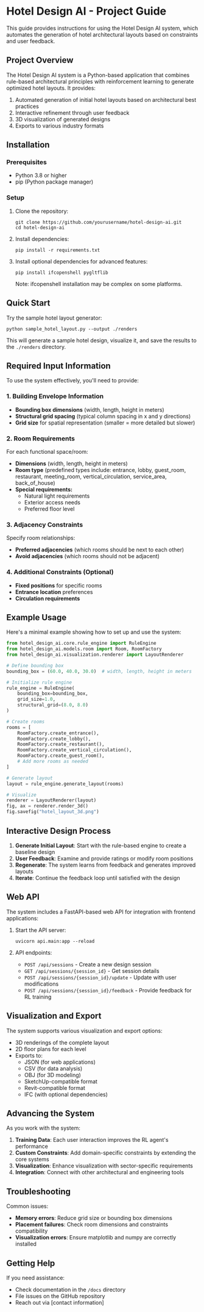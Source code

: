 # Hotel Design AI - Project Guide

This guide provides instructions for using the Hotel Design AI system, which automates the generation of hotel architectural layouts based on constraints and user feedback.

## Project Overview

The Hotel Design AI system is a Python-based application that combines rule-based architectural principles with reinforcement learning to generate optimized hotel layouts. It provides:

1. Automated generation of initial hotel layouts based on architectural best practices
2. Interactive refinement through user feedback
3. 3D visualization of generated designs
4. Exports to various industry formats

## Installation

### Prerequisites

- Python 3.8 or higher
- pip (Python package manager)

### Setup

1. Clone the repository:
   ```
   git clone https://github.com/yourusername/hotel-design-ai.git
   cd hotel-design-ai
   ```

2. Install dependencies:
   ```
   pip install -r requirements.txt
   ```

3. Install optional dependencies for advanced features:
   ```
   pip install ifcopenshell pygltflib
   ```
   Note: ifcopenshell installation may be complex on some platforms.

## Quick Start

Try the sample hotel layout generator:

```
python sample_hotel_layout.py --output ./renders
```

This will generate a sample hotel design, visualize it, and save the results to the `./renders` directory.

## Required Input Information

To use the system effectively, you'll need to provide:

### 1. Building Envelope Information

- **Bounding box dimensions** (width, length, height in meters)
- **Structural grid spacing** (typical column spacing in x and y directions)
- **Grid size** for spatial representation (smaller = more detailed but slower)

### 2. Room Requirements

For each functional space/room:

- **Dimensions** (width, length, height in meters)
- **Room type** (predefined types include: entrance, lobby, guest_room, restaurant, meeting_room, vertical_circulation, service_area, back_of_house)
- **Special requirements:**
  - Natural light requirements
  - Exterior access needs
  - Preferred floor level

### 3. Adjacency Constraints

Specify room relationships:

- **Preferred adjacencies** (which rooms should be next to each other)
- **Avoid adjacencies** (which rooms should not be adjacent)

### 4. Additional Constraints (Optional)

- **Fixed positions** for specific rooms
- **Entrance location** preferences
- **Circulation requirements**

## Example Usage

Here's a minimal example showing how to set up and use the system:

```python
from hotel_design_ai.core.rule_engine import RuleEngine
from hotel_design_ai.models.room import Room, RoomFactory
from hotel_design_ai.visualization.renderer import LayoutRenderer

# Define bounding box
bounding_box = (60.0, 40.0, 30.0)  # width, length, height in meters

# Initialize rule engine
rule_engine = RuleEngine(
    bounding_box=bounding_box,
    grid_size=1.0,
    structural_grid=(8.0, 8.0)
)

# Create rooms
rooms = [
    RoomFactory.create_entrance(),
    RoomFactory.create_lobby(),
    RoomFactory.create_restaurant(),
    RoomFactory.create_vertical_circulation(),
    RoomFactory.create_guest_room(),
    # Add more rooms as needed
]

# Generate layout
layout = rule_engine.generate_layout(rooms)

# Visualize
renderer = LayoutRenderer(layout)
fig, ax = renderer.render_3d()
fig.savefig("hotel_layout_3d.png")
```

## Interactive Design Process

1. **Generate Initial Layout**: Start with the rule-based engine to create a baseline design
2. **User Feedback**: Examine and provide ratings or modify room positions
3. **Regenerate**: The system learns from feedback and generates improved layouts
4. **Iterate**: Continue the feedback loop until satisfied with the design

## Web API

The system includes a FastAPI-based web API for integration with frontend applications:

1. Start the API server:
   ```
   uvicorn api.main:app --reload
   ```

2. API endpoints:
   - `POST /api/sessions` - Create a new design session
   - `GET /api/sessions/{session_id}` - Get session details
   - `POST /api/sessions/{session_id}/update` - Update with user modifications
   - `POST /api/sessions/{session_id}/feedback` - Provide feedback for RL training

## Visualization and Export

The system supports various visualization and export options:

- 3D renderings of the complete layout
- 2D floor plans for each level
- Exports to:
  - JSON (for web applications)
  - CSV (for data analysis)
  - OBJ (for 3D modeling)
  - SketchUp-compatible format
  - Revit-compatible format
  - IFC (with optional dependencies)

## Advancing the System

As you work with the system:

1. **Training Data**: Each user interaction improves the RL agent's performance
2. **Custom Constraints**: Add domain-specific constraints by extending the core systems
3. **Visualization**: Enhance visualization with sector-specific requirements
4. **Integration**: Connect with other architectural and engineering tools

## Troubleshooting

Common issues:

- **Memory errors**: Reduce grid size or bounding box dimensions
- **Placement failures**: Check room dimensions and constraints compatibility
- **Visualization errors**: Ensure matplotlib and numpy are correctly installed

## Getting Help

If you need assistance:
- Check documentation in the `/docs` directory
- File issues on the GitHub repository
- Reach out via [contact information]
